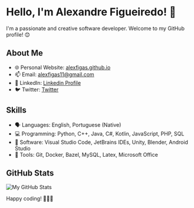 # Hello, I'm Alexandre Figueiredo! 👋

I'm a passionate and creative software developer. Welcome to my GitHub profile! 😊

## About Me

- 🌐 Personal Website: [alexfigas.github.io](https://alexfigas.github.io)
- 📫 Email: alexfigas11@gmail.com
- 📱 LinkedIn: [Linkedin Profile](https://www.linkedin.com/in/alexfigas/)
- 🐦 Twitter: [Twitter](https://twitter.com/AlexFigas)

## Skills

- 🗣️ Languages: English, Portuguese (Native)
- 💻 Programming: Python, C++, Java, C#, Kotlin, JavaScript, PHP, SQL
- 📱 Software: Visual Studio Code, JetBrains IDEs, Unity, Blender, Android Studio
- 🔧 Tools: Git, Docker, Bazel, MySQL, Latex, Microsoft Office

## GitHub Stats

![My GitHub Stats](https://github-readme-stats.vercel.app/api?username=AlexFigas&show_icons=true&theme=dark&count_private=true)

Happy coding! 👩‍💻🚀
